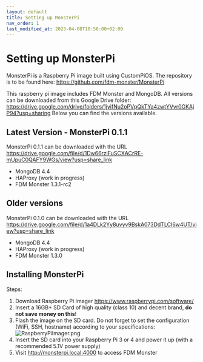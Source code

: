 ```yaml
---
layout: default
title: Setting up MonsterPi
nav_order: 1
last_modified_at: 2023-04-08T10:56:00+02:00
---
```


# Setting up MonsterPi
MonsterPi is a Raspberry Pi image built using CustomPiOS. The repository is to be found here: https://github.com/fdm-monster/MonsterPi

This raspberry pi image includes FDM Monster and MongoDB. All versions can be downloaded from this Google Drive folder: https://drive.google.com/drive/folders/1jyifNu2oPVpQkTYa4zwtYVvr0GKAjP94?usp=sharing
Below you can find the versions available.

## Latest Version - MonsterPi 0.1.1
MonsterPi 0.1.1 can be downloaded with the URL https://drive.google.com/file/d/1Dw66rziFuSCXACrRE-mUpuC0QAFY9WGs/view?usp=share_link
- MongoDB 4.4
- HAProxy (work in progress)
- FDM Monster 1.3.1-rc2

## Older versions
MonsterPi 0.1.0 can be downloaded with the URL https://drive.google.com/file/d/1a4DLk2Yy8uvyv9BskA073DdTLCI6w4UT/view?usp=share_link
- MongoDB 4.4
- HAProxy (work in progress)
- FDM Monster 1.3.0


## Installing MonsterPi
Steps:
1) Download Raspberry Pi Imager https://www.raspberrypi.com/software/
2) Insert a 16GB+ SD Card of high quality (class 10) and decent brand, **do not save money on this**!
3) Flash the image on the SD card. Do not forget to set the configuration (WiFi, SSH, hostname) according to your specifications:
   ![RaspberryPiImager.png](images/raspberrypi-imager.png)
4) Insert the SD card into your Raspberry Pi 3 or 4 and power it up (with a recommended 5.1V power supply)
5) Visit http://monsterpi.local:4000 to access FDM Monster
